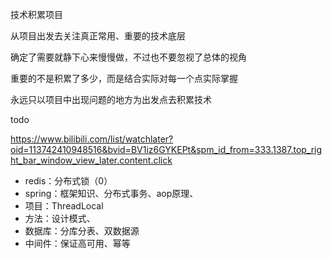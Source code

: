 技术积累项目

从项目出发去关注真正常用、重要的技术底层

确定了需要就静下心来慢慢做，不过也不要忽视了总体的视角

重要的不是积累了多少，而是结合实际对每一个点实际掌握

永远只以项目中出现问题的地方为出发点去积累技术

todo

https://www.bilibili.com/list/watchlater?oid=113742410948516&bvid=BV1iz6GYKEPt&spm_id_from=333.1387.top_right_bar_window_view_later.content.click

- redis：分布式锁（0）
- spring：框架知识、分布式事务、aop原理、
- 项目：ThreadLocal
- 方法：设计模式、
- 数据库：分库分表、双数据源
- 中间件：保证高可用、幂等